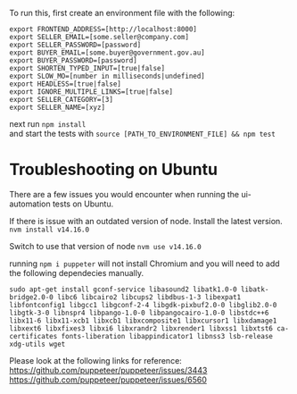 To run this, first create an environment file with the following:

```
export FRONTEND_ADDRESS=[http://localhost:8000]
export SELLER_EMAIL=[some.seller@company.com]
export SELLER_PASSWORD=[password]
export BUYER_EMAIL=[some.buyer@government.gov.au]
export BUYER_PASSWORD=[password]
export SHORTEN_TYPED_INPUT=[true|false]
export SLOW_MO=[number in milliseconds|undefined]
export HEADLESS=[true|false]
export IGNORE_MULTIPLE_LINKS=[true|false]
export SELLER_CATEGORY=[3]
export SELLER_NAME=[xyz]
```

next run `npm install`  
and start the tests with `source [PATH_TO_ENVIRONMENT_FILE] && npm test`


# Troubleshooting on Ubuntu
There are a few issues you would encounter when running the ui-automation tests on Ubuntu.

If there is issue with an outdated version of node. 
Install the latest version.
`nvm install v14.16.0`

Switch to use that version of node
`nvm use v14.16.0`

running `npm i puppeter` will not install Chromium and you will need to add the following dependecies manually.

`sudo apt-get install gconf-service libasound2 libatk1.0-0 libatk-bridge2.0-0 libc6 libcairo2 libcups2 libdbus-1-3 libexpat1 libfontconfig1 libgcc1 libgconf-2-4 libgdk-pixbuf2.0-0 libglib2.0-0 libgtk-3-0 libnspr4 libpango-1.0-0 libpangocairo-1.0-0 libstdc++6 libx11-6 libx11-xcb1 libxcb1 libxcomposite1 libxcursor1 libxdamage1 libxext6 libxfixes3 libxi6 libxrandr2 libxrender1 libxss1 libxtst6 ca-certificates fonts-liberation libappindicator1 libnss3 lsb-release xdg-utils wget`


Please look at the following links for reference:
https://github.com/puppeteer/puppeteer/issues/3443
https://github.com/puppeteer/puppeteer/issues/6560
